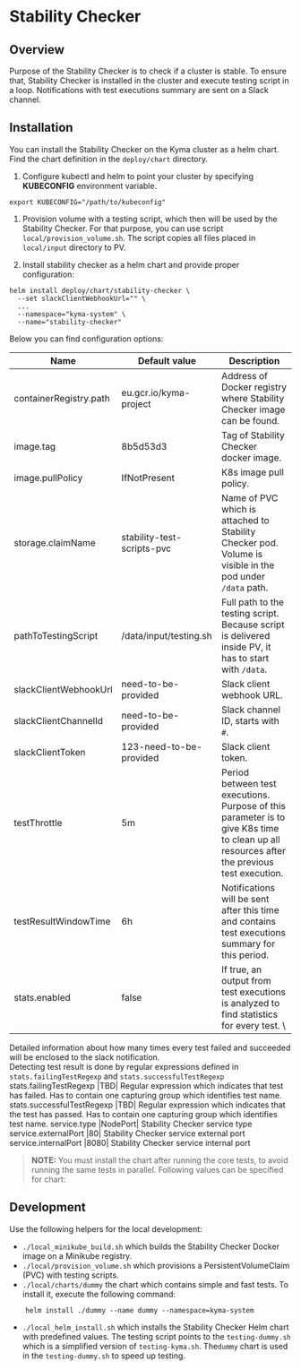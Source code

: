 # Stability Checker

## Overview
Purpose of the Stability Checker is to check if a cluster is stable. To ensure that, Stability Checker is installed in the cluster and execute testing script in a loop. 
Notifications with test executions summary are sent on a Slack channel.

## Installation

You can install the Stability Checker on the Kyma cluster as a helm chart. Find the chart definition in the `deploy/chart` directory.
1. Configure kubectl and helm to point your cluster by specifying **KUBECONFIG** environment variable. 
```
export KUBECONFIG="/path/to/kubeconfig"
```
1. Provision volume with a testing script, which then will be used by the Stability Checker. For that purpose, you can use 
script `local/provision_volume.sh`. The script copies all files placed in `local/input` directory to PV.

2. Install stability checker as a helm chart and provide proper configuration:

```
helm install deploy/chart/stability-checker \
  --set slackClientWebhookUrl="" \
  ...
  --namespace="kyma-system" \
  --name="stability-checker"

```

Below you can find configuration options:

 | Name | Default value | Description |
 |------|---------------|-------------|
containerRegistry.path |eu.gcr.io/kyma-project| Address of Docker registry where Stability Checker image can be found.
image.tag |8b5d53d3| Tag of Stability Checker docker image.
image.pullPolicy |IfNotPresent| K8s image pull policy.
storage.claimName |stability-test-scripts-pvc| Name of PVC which is attached to Stability Checker pod. Volume is visible in the pod under `/data` path. 
pathToTestingScript |/data/input/testing.sh| Full path to the testing script. Because script is delivered inside PV, it has to start with `/data`.
slackClientWebhookUrl |need-to-be-provided| Slack client webhook URL.
slackClientChannelId |need-to-be-provided| Slack channel ID, starts with `#`.
slackClientToken |123-need-to-be-provided| Slack client token.
testThrottle | 5m | Period between test executions. Purpose of this parameter is to give K8s time to clean up all resources after the previous test execution.
testResultWindowTime | 6h | Notifications will be sent after this time and contains test executions summary for this period. 
stats.enabled | false | If true, an output from test executions is analyzed to find statistics for every test. \
Detailed information about how many times every test failed and succeeded will be enclosed to the slack notification. \
Detecting test result is done by regular expressions defined in `stats.failingTestRegexp` and `stats.successfulTestRegexp` \
stats.failingTestRegexp |TBD| Regular expression which indicates that test has failed. Has to contain one capturing group which identifies test name.
stats.successfulTestRegexp |TBD|  Regular expression which indicates that the test has passed. Has to contain one capturing group which identifies test name.
service.type |NodePort| Stability Checker service type
service.externalPort |80| Stability Checker service external port
service.internalPort |8080| Stability Checker service internal port

> **NOTE:** You must install the chart after running the core tests, to avoid running the same tests in parallel.
Following values can be specified for chart:

## Development
Use the following helpers for the local development:
- `./local_minikube_build.sh` which builds the Stability Checker Docker image on a  Minikube registry.
- `./local/provision_volume.sh` which provisions a PersistentVolumeClaim (PVC) with testing scripts.
- `./local/charts/dummy` the chart which contains simple and fast tests. To install it, execute the following command:
```
    helm install ./dummy --name dummy --namespace=kyma-system
```
- `./local_helm_install.sh` which installs the Stability Checker Helm chart with predefined values. 
The testing script points to the `testing-dummy.sh` which is a simplified version of `testing-kyma.sh`. The`dummy` chart is used in the `testing-dummy.sh` to speed up testing.